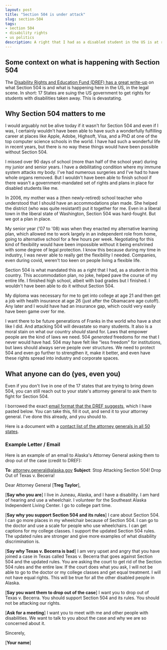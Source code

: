 ```yaml
---
layout: post
title: "Section 504 is under attack"
slug: section-504
tags:
- section 504
- disability rights
- us politics
description: A right that I had as a disabled student in the US is at risk of being destroyed.
---
```


## Some context on what is happening with Section 504
The [Disability Rights and Education Fund (DREF) has a great write-up](https://dredf.org/protect-504/) on what Section 504 is and what is happening here in the US, in the legal scene. In short: 17 States are suing the US government to get rights for students with disabilities taken away. This is devastating.

## Why Section 504 matters to me
I would arguably not be alive today if it wasn't for Section 504 and even if I was, I certainly wouldn't have been able to have such a wonderfully fulfilling career at places like Apple, Adobe, Highsoft, Visa, and a PhD at one of the top computer science schools in the world. I have had such a wonderful life in recent years, but there is no way these things would have been possible without Section 504.

I missed over 90 days of school (more than half of the school year) during my junior and senior years. I have a debilitating condition where my immune system attacks my body. I've had numerous surgeries and I've had to have whole organs removed. But I wouldn't have been able to finish school if there wasn't a government-mandated set of rights and plans in place for disabled students like me.

In 2006, my mother was a (then newly-retired) school teacher who understood that I should have an accommodations plan made. She helped the district (who was quite resistant!) put it together for me. Even in a liberal town in the liberal state of Washington, Section 504 was hard-fought. But we got a plan in place.

My senior year ('07 to '08) was when they enacted my alternative learning plan, which allowed me to work largely in an independent role from home, going to alternative school for a few hours per week. Negotiating for this kind of flexibility would have been impossible without it being enshrined with some degree of legal protection. I know this because during my time in industry, I was never able to really get the flexibility I needed. Companies, even during covid, weren't too keen on people living a flexible life.

Section 504 is what mandated this as a right that I had, as a student in this country. This accommodation plan, no joke, helped pave the course of my entire life. I finished high school, albeit with bad grades but I finished. I wouldn't have been able to do it without Section 504.

My diploma was necessary for me to get into college at age 21 and then get a job with health insurance at age 26 (just after the Obamacare age cutoff). Any later and I would have had an insurance gap, which could very easily have been game over for me.

I want there to be future generations of Franks in the world who have a shot like I did. And attacking 504 will devastate so many students. It also is a moral stain on what our country *should* stand for. Laws that empower people are the kind of laws we need. 504 *generated* freedoms for me that I never would have had. 504 may have felt like "less freedom" for institutions, but laws should always serve people over structures. We need to protect 504 and even go further to strengthen it, make it better, and even have these rights spread into industry and corporate spaces.

## What anyone can do (yes, even you)

Even if you don't live in one of the 17 states that are trying to bring down 504, you can still reach out to your state's attorney general to ask them to fight for Section 504.

I borrowed the exact [email format that the DREF suggests](https://dredf.org/protect-504/), which I have pasted below. You can take this, fill it out, and send it to your attorney general. I've done this already, and you should to.

Here is a document with a [contact list of the attorney generals in all 50 states](https://docs.google.com/document/d/e/2PACX-1vRDybwpX8OLsOhc6ldIje6atdlmmS8VwdYh4uEEE-ibyGPG1N7HDT9v71RBi-IZeU0mEurDLgPhO2v_/pub).

### Example Letter / Email
Here is an example of an email to Alaska's Attorney General asking them to drop out of the case (credit to DREF):

**To**: attorney.general@alaska.gov
**Subject**: Stop Attacking Section 504! Drop Out of Texas v. Becerra!

Dear Attorney General [**Treg Taylor**],

[**Say who you are**] I live in Juneau, Alaska, and I have a disability. I am hard of hearing and use a wheelchair. I volunteer for the Southeast Alaska Independent Living Center. I go to college part time. 

[**Say why you support Section 504 and its rules**] I care about Section 504. I can go more places in my wheelchair because of Section 504. I can go to the doctor and use a scale for people who use wheelchairs. I can get captions for my college classes. I support the updated Section 504 rules. The updated rules are stronger and give more examples of what disability discrimination is. 

[**Say why Texas v. Becerra is bad**] I am very upset and angry that you have joined a case in Texas called Texas v. Becerra that goes against Section 504 and the updated rules. You are asking the court to get rid of the Section 504 rules and the entire law. If the court does what you ask, I will not be able to go to the doctor or my college classes and get equal treatment. I will not have equal rights. This will be true for all the other disabled people in Alaska. 

[**Say you want them to drop out of the case**] I want you to drop out of Texas v. Becerra. You should support Section 504 and its rules. You should not be attacking our rights. 

[**Ask for a meeting**] I want you to meet with me and other people with disabilities. We want to talk to you about the case and why we are so concerned about it. 

Sincerely,

[**Your name**]
